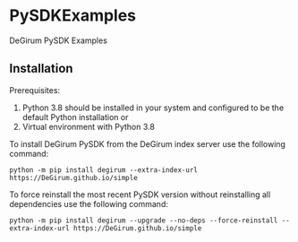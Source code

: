 # PySDKExamples
DeGirum PySDK Examples

## Installation

Prerequisites: 
1. Python 3.8 should be installed in your system and configured to be the default Python installation or
2. Virtual environment with Python 3.8


To install DeGirum PySDK from the DeGirum index server use the following command:

```
python -m pip install degirum --extra-index-url https://DeGirum.github.io/simple
```

To force reinstall the most recent PySDK version without reinstalling all dependencies use the following command:
```
python -m pip install degirum --upgrade --no-deps --force-reinstall --extra-index-url https://DeGirum.github.io/simple
```

